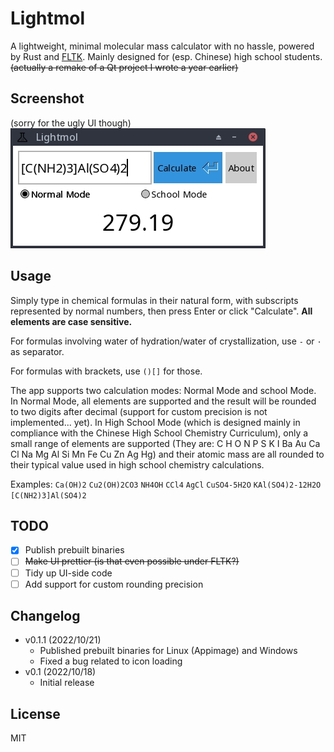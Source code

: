 # Lightmol
A lightweight, minimal molecular mass calculator with no hassle, powered by Rust and [FLTK](https://github.com/fltk-rs/fltk-rs). Mainly designed for (esp. Chinese) high school students. ~~(actually a remake of a Qt project I wrote a year earlier)~~

## Screenshot
(sorry for the ugly UI though)
![](screenshot.png)

## Usage
Simply type in chemical formulas in their natural form, with subscripts represented by normal numbers, then press Enter or click "Calculate". **All elements are case sensitive.**

For formulas involving water of hydration/water of crystallization, use `-` or `·` as separator.

For formulas with brackets, use `()[]` for those.

The app supports two calculation modes: Normal Mode and school Mode. In Normal Mode, all elements are supported and the result will be rounded to two digits after decimal (support for custom precision is not implemented... yet). In High School Mode (which is designed mainly in compliance with the Chinese High School Chemistry Curriculum), only a small range of elements are supported (They are: C H O N P S K I Ba Au Ca Cl Na Mg Al Si Mn Fe Cu Zn Ag Hg) and their atomic mass are all rounded to their typical value used in high school chemistry calculations.

Examples: `Ca(OH)2` `Cu2(OH)2CO3` `NH4OH` `CCl4` `AgCl` `CuSO4-5H2O` `KAl(SO4)2-12H2O` `[C(NH2)3]Al(SO4)2`

## TODO
- [X] Publish prebuilt binaries
- [ ] ~~Make UI prettier (is that even possible under FLTK?)~~
- [ ] Tidy up UI-side code
- [ ] Add support for custom rounding precision

## Changelog
- v0.1.1 (2022/10/21)
  - Published prebuilt binaries for Linux (Appimage) and Windows
  - Fixed a bug related to icon loading
- v0.1 (2022/10/18)
  - Initial release

## License
MIT